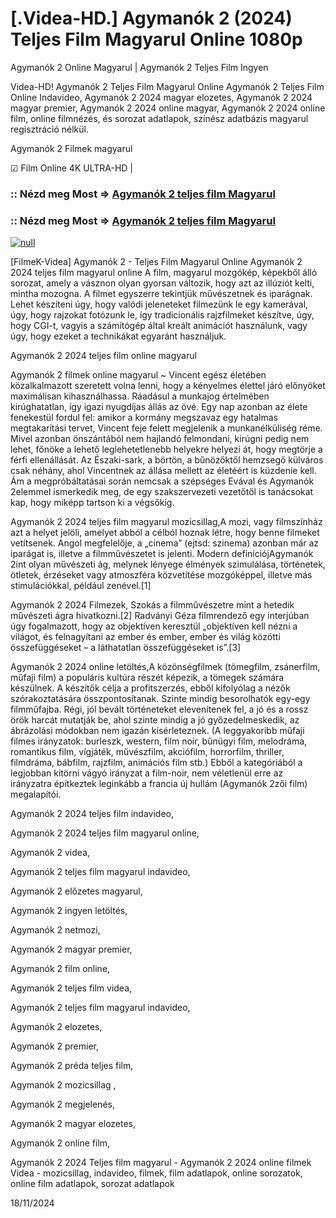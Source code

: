 # [.Videa-HD.] Agymanók 2 (2024) Teljes Film Magyarul Online 1080p

Agymanók 2 Online Magyarul | Agymanók 2 Teljes Film Ingyen

Videa-HD! Agymanók 2 Teljes Film Magyarul Online Agymanók 2 Teljes Film Online Indavideo, Agymanók 2 2024 magyar elozetes, Agymanók 2 2024 magyar premier, Agymanók 2 2024 online magyar, Agymanók 2 2024 online film, online filmnézés, és sorozat adatlapok, színész adatbázis magyarul regisztráció nélkül.

Agymanók 2 Filmek magyarul

☑ Film Online 4K ULTRA-HD |

### :: Nézd meg Most => [Agymanók 2 teljes film Magyarul](https://t.co/SXenEPMkS8)

### :: Nézd meg Most => [Agymanók 2 teljes film Magyarul](https://t.co/SXenEPMkS8)

[![null](https://static.wixstatic.com/media/855a25_043b5abeb4ae4d35ac003198e7fe56ed~mv2.gif)](https://t.co/SXenEPMkS8)

[FilmeK-Videa] Agymanók 2 - Teljes Film Magyarul Online Agymanók 2 2024 teljes film magyarul online A film, magyarul mozgókép, képekből álló sorozat, amely a vásznon olyan gyorsan változik, hogy azt az illúziót kelti, mintha mozogna. A filmet egyszerre tekintjük művészetnek és iparágnak. Lehet készíteni úgy, hogy valódi jeleneteket filmezünk le egy kamerával, úgy, hogy rajzokat fotózunk le, így tradicionális rajzfilmeket készítve, úgy, hogy CGI-t, vagyis a számítógép által kreált animációt használunk, vagy úgy, hogy ezeket a technikákat egyaránt használjuk.

Agymanók 2 2024 teljes film online magyarul

Agymanók 2 filmek online magyarul ~ Vincent egész életében közalkalmazott szeretett volna lenni, hogy a kényelmes élettel járó előnyöket maximálisan kihasználhassa. Ráadásul a munkajog értelmében kirúghatatlan, így igazi nyugdíjas állás az övé. Egy nap azonban az élete fenekestül fordul fel: amikor a kormány megszavaz egy hatalmas megtakarítási tervet, Vincent feje felett megjelenik a munkanélküliség réme. Mivel azonban önszántából nem hajlandó felmondani, kirúgni pedig nem lehet, főnöke a lehető leglehetetlenebb helyekre helyezi át, hogy megtörje a férfi ellenállását. Az Északi-sark, a börtön, a bűnözőktől hemzsegő külváros csak néhány, ahol Vincentnek az állása mellett az életéért is küzdenie kell. Ám a megpróbáltatásai során nemcsak a szépséges Evával és Agymanók 2elemmel ismerkedik meg, de egy szakszervezeti vezetőtől is tanácsokat kap, hogy miképp tartson ki a végsőkig.

Agymanók 2 2024 teljes film magyarul mozicsillag,A mozi, vagy filmszínház azt a helyet jelöli, amelyet abból a célból hoznak létre, hogy benne filmeket vetítsenek. Angol megfelelője, a „cinema” (ejtsd: szinema) azonban már az iparágat is, illetve a filmművészetet is jelenti. Modern definíciójAgymanók 2int olyan művészeti ág, melynek lényege élmények szimulálása, történetek, ötletek, érzéseket vagy atmoszféra közvetítése mozgóképpel, illetve más stimulációkkal, például zenével.[1]

Agymanók 2 2024 Filmezek, Szokás a filmművészetre mint a hetedik művészeti ágra hivatkozni.[2] Radványi Géza filmrendező egy interjúban úgy fogalmazott, hogy az objektíven keresztül „objektíven kell nézni a világot, és felnagyítani az ember és ember, ember és világ közötti összefüggéseket – a láthatatlan összefüggéseket is”.[3]

Agymanók 2 2024 online letöltés,A közönségfilmek (tömegfilm, zsánerfilm, műfaji film) a populáris kultúra részét képezik, a tömegek számára készülnek. A készítők célja a profitszerzés, ebből kifolyólag a nézők szórakoztatására összpontosítanak. Szinte mindig besorolhatók egy-egy filmműfajba. Régi, jól bevált történeteket elevenítenek fel, a jó és a rossz örök harcát mutatják be, ahol szinte mindig a jó győzedelmeskedik, az ábrázolási módokban nem igazán kísérleteznek. (A leggyakoribb műfaji filmes irányzatok: burleszk, western, film noir, bűnügyi film, melodráma, romantikus film, vígjáték, művészfilm, akciófilm, horrorfilm, thriller, filmdráma, bábfilm, rajzfilm, animációs film stb.) Ebből a kategóriából a legjobban kitörni vágyó irányzat a film-noir, nem véletlenül erre az irányzatra építkeztek leginkább a francia új hullám (Agymanók 2zői film) megalapítói.

Agymanók 2 2024 teljes film indavideo,

Agymanók 2 2024 teljes film magyarul online,

Agymanók 2 videa,

Agymanók 2 teljes film magyarul indavideo,

Agymanók 2 előzetes magyarul,

Agymanók 2 ingyen letöltés,

Agymanók 2 netmozi,

Agymanók 2 magyar premier,

Agymanók 2 film online,

Agymanók 2 teljes film videa,

Agymanók 2 teljes film magyarul indavideo,

Agymanók 2 elozetes,

Agymanók 2 premier,

Agymanók 2 préda teljes film,

Agymanók 2 mozicsillag ,

Agymanók 2 megjelenés,

Agymanók 2 magyar elozetes,

Agymanók 2 online film,

Agymanók 2 2024 Teljes film magyarul - Agymanók 2 2024 online filmek Videa - mozicsillag, indavideo, filmek, film adatlapok, online sorozatok, online film adatlapok, sorozat adatlapok

18/11/2024
